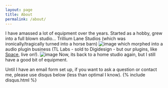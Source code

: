 ```yaml
---
layout: page
title: About
permalink: /about/
---
```


I have amassed a lot of equipment over the years. Started as a hobby, grew into a full blown studio... Trillium Lane Studios (which was ironically/tragically turned into a horse barn)
![image](https://cloud.githubusercontent.com/assets/12622205/7877737/c9f098a0-05ac-11e5-9894-6a2083765020.png)
which morphed into a audio plugin business (TL Labs - sold to Digidesign - but our plugins, like [Space](https://www.avid.com/US/products/Space), live on!).
![image](https://cloud.githubusercontent.com/assets/12622205/7877753/0c2a4842-05ad-11e5-9f15-e51bcb6e3a1b.png)
Now, its back to a home studio again, but I still have a good bit of equipment.


Until I have an email form set up, if you want to ask a question or contact me, please use disqus below (less than optimal I know).
{% include disqus.html %}
<!-- [email@domain.com](mailto:email@domain.com) -->
